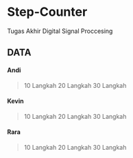 # Step-Counter
Tugas Akhir Digital Signal Proccesing
## DATA
#### Andi
>10 Langkah
>20 Langkah
>30 Langkah
#### Kevin
>10 Langkah
>20 Langkah
>30 Langkah
#### Rara
>10 Langkah
>20 Langkah
>30 Langkah
